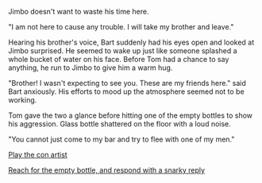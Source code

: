 Jimbo doesn't want to waste his time here. 

"I am not here to cause any trouble. I will take my brother and leave."

Hearing his brother's voice, Bart suddenly had his eyes open and looked at Jimbo surprised. He seemed to wake up just like someone splashed a whole bucket of water on his face. Before Tom had a chance to say anything, he run to Jimbo to give him a warm hug. 

"Brother! I wasn't expecting to see you. These are my friends here." said Bart anxiously. His efforts to mood up the atmosphere seemed not to be working.

Tom gave the two a glance before hitting one of the empty bottles to show his aggression. Glass bottle shattered on the floor with a loud noise.

"You cannot just come to my bar and try to flee with one of my men."

[Play the con artist](/conman.md)

[Reach for the empty bottle, and respond with a snarky reply](/Reach_for_Bottle__Make_Snarky_Reply.md)